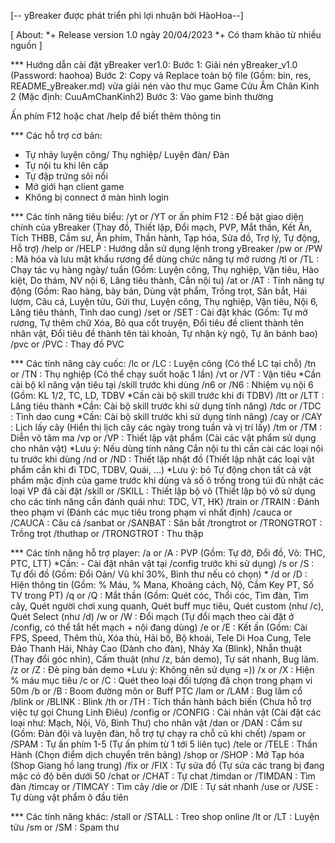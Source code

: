 [-- yBreaker được phát triển phi lợi nhuận bởi HàoHoa--]

[ About: 
*+ Release version 1.0 ngày 20/04/2023
*+ Có tham khảo từ nhiều nguồn
]

*** Hướng dẫn cài đặt yBreaker ver1.0:
Bước 1: Giải nén yBreaker_v1.0 (Password: haohoa)
Bước 2: Copy và Replace toàn bộ file (Gồm: bin, res, README_yBreaker.md) vừa giải nén vào thư mục Game Cửu Âm Chân Kinh 2 (Mặc định: CuuAmChanKinh2)
Bước 3: Vào game bình thường

Ấn phím F12 hoặc chat /help để biết thêm thông tin

*** Các hỗ trợ cơ bản:
+ Tự nhảy luyện công/ Thụ nghiệp/ Luyện đàn/ Đàn
+ Tự nội tu khi lên cấp
+ Tự đập trứng sôi nổi
+ Mở giới hạn client game
+ Không bị connect ở màn hình login

*** Các tính năng tiêu biểu:
/yt or /YT or ấn phím F12	: Để bật giao diện chính của yBreaker (Thay đồ, Thiết lập, Đổi mạch, PVP, Mắt thần, Kết Ấn, Tích THBB, Cầm sư, Ấn phím, Thần hành, Tạp hóa, Sửa đồ, Trợ lý, Tự động, Hỗ trợ)
/help or /HELP 				: Hướng dẫn sử dụng lệnh trong yBreaker
/pw or /PW					: Mã hóa và lưu mật khẩu rương để dùng chức năng tự mở rương
/tl or /TL					: Chạy tác vụ hàng ngày/ tuần (Gồm: Luyện công, Thụ nghiệp, Vận tiêu, Hào kiệt, Do thám, NV nội 6, Lăng tiêu thành, Cắn nội tu)
/at or /AT					: Tính năng tự động (Gồm: Rao hàng, bày bán, Dùng vật phẩm, Trồng trọt, Săn bắt, Hái lượm, Câu cá, Luyện tửu, Gửi thư, Luyện công, Thụ nghiệp, Vận tiêu, Nội 6, Lăng tiêu thành, Tình dao cung)
/set or /SET				: Cài đặt khác (Gồm: Tự mở rương, Tự thêm chữ Xóa, Bỏ qua cốt truyện, Đổi tiêu đề client thành tên nhân vật, Đổi tiêu đề thành tên tài khoản, Tự nhận kỳ ngộ, Tự ăn bánh bao)
/pvc or /PVC				: Thay đồ PVC
 
*** Các tính năng cày cuốc:
/lc 		or /LC			: Luyện công (Có thể LC tại chỗ)
/tn 		or /TN			: Thụ nghiệp (Có thể chạy suốt hoặc 1 lần)
/vt 		or /VT			: Vận tiêu *Cần cài bộ kĩ năng vận tiêu tại /skill trước khi dùng
/n6 		or /N6			: Nhiệm vụ nội 6 (Gồm: KL 1/2, TC, LD, TDBV *Cần cài bộ skill trước khi đi TDBV)
/ltt 		or /LTT			: Lăng tiêu thành *Cần: Cài bộ skill trước khi sử dụng tính năng)
/tdc 		or /TDC			: Tình dao cung *Cần: Cài bộ skill trước khi sử dụng tính năng)
/cay 		or /CAY			: Lịch lấy cây (Hiển thị lịch cây các ngày trong tuần và vị trí lấy)
/tm 		or /TM			: Diễn võ tâm ma
/vp 		or /VP			: Thiết lập vật phẩm (Cài các vật phẩm sử dụng cho nhân vật) *Lưu ý: Nếu dùng tính năng Cắn nội tu thì cần cài các loại nội tu trước khi dùng
/nd 		or /ND			: Thiết lập nhặt đồ (Thiết lập nhặt các loại vật phẩm cần khi đi TDC, TDBV, Quái, ...) *Lưu ý: bỏ Tự động chọn tất cả vật phẩm mặc định của game trước khi dùng và số ô trống trong túi đủ nhặt các loại VP đã cài đặt
/skill 		or /SKILL		: Thiết lập bộ võ (Thiết lập bộ võ sử dụng cho các tính năng cần đánh quái như: TDC, VT, HK)
/train 		or /TRAIN		: Đánh theo phạm vi (Đánh các mục tiêu trong phạm vi nhất định)
/cauca 		or /CAUCA		: Câu cá
/sanbat 	or /SANBAT		: Săn bắt
/trongtrot  or /TRONGTROT	: Trồng trọt
/thuthap	or /TRONGTROT 	: Thu thập

*** Các tính năng hỗ trợ player:
/a 		or /A		: PVP (Gồm: Tự đỡ, Đổi đồ, Võ: THC, PTC, LTT) *Cần: - Cài đặt nhân vật tại /config trước khi sử dụng)
/s 		or /S		: Tự đổi đồ (Gồm: Đổi Oản/ Vũ khí 30%, Bình thư nếu có chọn) *
/d 		or /D		: Hiện thông tin (Gồm: % Máu, % Mana, Khoảng cách, Nộ, Cầm Key PT, Số TV trong PT)
/q 		or /Q		: Mắt thần (Gồm: Quét cóc, Thổi cóc, Tìm đàn, Tìm cây, Quét người chơi xung quanh, Quét buff mục tiêu, Quét custom (như /c), Quét Select (như /d) 
/w 		or /W		: Đổi mạch (Tự đổi mạch theo cài đặt ở /config, có thể tắt hết mạch + nội đang dùng)
/e 		or /E		: Kết ấn (Gồm: Cài FPS, Speed, Thêm thù, Xóa thù, Hải bố, Bộ khoái, Tele Di Hoa Cung, Tele Đảo Thanh Hải, Nhảy Cao (Dành cho đàn), Nhảy Xa (Blink), Nhẫn thuật (Thay đổi góc nhìn), Cấm thuật (như /z, bản demo), Tự sát nhanh, Bug lãm.
/z 		or /Z		: Đè ping bản demo *Lưu ý: Không nên sử dụng =))
/x 		or /X 		: Hiện % máu mục tiêu
/c 		or /C 		: Quét theo loại đối tượng đã chọn trong phạm vi 50m
/b 		or /B		: Boom đường môn or Buff PTC
/lam 	or /LAM		: Bug lãm cổ
/blink 	or /BLINK	: Blink 
/th 	or /TH		: Tích thần hành bách biến (Chưa hỗ trợ việc tự gọi Chung Linh Điêu)
/config or /CONFIG	: Cài nhân vật (Cài đặt các loại như: Mạch, Nội, Võ, Bình Thư) cho nhân vật
/dan 	or /DAN		: Cầm sư (Gồm: Đàn đội và luyện đàn, hỗ trợ tự chạy ra chỗ cũ khi chết)
/spam 	or /SPAM	: Tự ấn phím 1-5 (Tự ấn phím từ 1 tới 5 liên tục)
/tele 	or /TELE	: Thần Hành (Chọn điểm dịch chuyển trên bảng)
/shop 	or /SHOP	: Mở Tạp hóa (Shop Giang hồ lang trung)
/fix 	or /FIX		: Tự sửa đồ (Tự sửa các trang bị đang mặc có độ bên dưới 50
/chat 	or /CHAT	: Tự chat 
/timdan or /TIMDAN	: Tìm đàn 
/timcay or /TIMCAY	: Tìm cây 
/die 	or /DIE		: Tự sát nhanh 
/use 	or /USE		: Tự dùng vật phẩm ô đầu tiên

*** Các tính năng khác:
/stall 	or /STALL	: Treo shop online
/lt		or /LT 		: Luyện tửu
/sm 	or /SM 		: Spam thư






